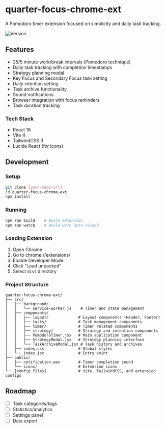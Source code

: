 # quarter-focus-chrome-ext

A Pomodoro timer extension focused on simplicity and daily task tracking.

![Version](https://img.shields.io/badge/version-2.3.0-blue.svg)

## Features
- 25/5 minute work/break intervals (Pomodoro technique)
- Daily task tracking with completion timestamps
- Strategy planning modal
- Key Focus and Secondary Focus task setting
- Daily intention setting
- Task archive functionality
- Sound notifications
- Browser integration with focus reminders
- Task duration tracking

### Tech Stack
- React 18
- Vite 4
- TailwindCSS 3
- Lucide React (for icons)

## Development

### Setup
```bash
git clone [your-repo-url]
cd quarter-focus-chrome-ext
npm install
```

### Running
```bash
npm run build    # Build extension
npm run watch    # Build with auto-reload
```

### Loading Extension
1. Open Chrome
2. Go to chrome://extensions/
3. Enable Developer Mode
4. Click "Load unpacked"
5. Select `dist` directory

### Project Structure
```
quarter-focus-chrome-ext/
├── src/
│   ├── background/
│   │   └── service-worker.js    # Timer and state management
│   ├── components/
│   │   ├── layout/             # Layout components (Header, Footer)
│   │   ├── tasks/              # Task management components
│   │   ├── timer/              # Timer related components
│   │   ├── strategy/           # Strategy and intention components
│   │   ├── PomodoroTimer.jsx   # Main application component
│   │   ├── StrategyModal.jsx   # Strategy planning interface
│   │   └── TaskArchiveModal.jsx # Task history and archives
│   ├── index.css               # Global styles
│   └── index.jsx               # Entry point
├── public/
│   ├── notification.wav        # Timer completion sound
│   └── icons/                  # Extension icons
└── [config files]              # Vite, TailwindCSS, and extension configs
```

## Roadmap
- [ ] Task categories/tags
- [ ] Statistics/analytics
- [ ] Settings panel
- [ ] Data export
